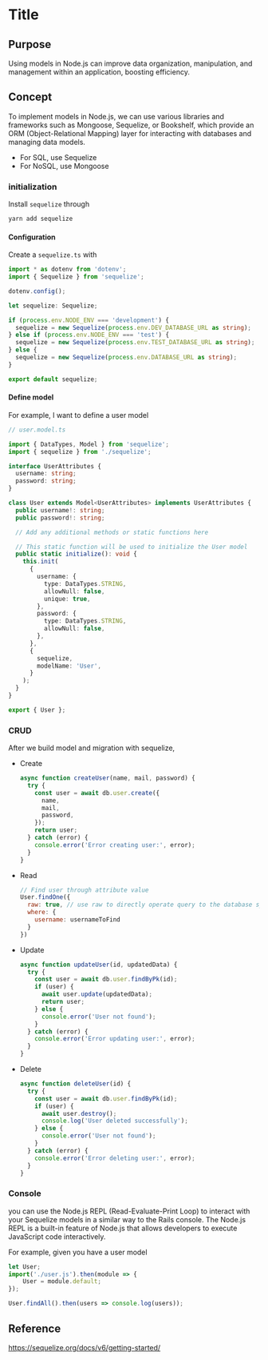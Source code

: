 # Title

## Purpose

Using models in Node.js can improve data organization, manipulation, and management within an application, boosting efficiency.

## Concept

To implement models in Node.js, we can use various libraries and frameworks such as Mongoose, Sequelize, or Bookshelf, which provide an ORM (Object-Relational Mapping) layer for interacting with databases and managing data models.

* For SQL, use Sequelize
* For NoSQL, use Mongoose

### initialization

Install `sequelize` through

```bash
yarn add sequelize
```

#### Configuration

Create a `sequelize.ts` with

```ts
import * as dotenv from 'dotenv';
import { Sequelize } from 'sequelize';

dotenv.config();

let sequelize: Sequelize;

if (process.env.NODE_ENV === 'development') {
  sequelize = new Sequelize(process.env.DEV_DATABASE_URL as string);
} else if (process.env.NODE_ENV === 'test') {
  sequelize = new Sequelize(process.env.TEST_DATABASE_URL as string);
} else {
  sequelize = new Sequelize(process.env.DATABASE_URL as string);
}

export default sequelize;
```

#### Define model

For example, I want to define a user model

```ts
// user.model.ts

import { DataTypes, Model } from 'sequelize';
import { sequelize } from './sequelize';

interface UserAttributes {
  username: string;
  password: string;
}

class User extends Model<UserAttributes> implements UserAttributes {
  public username!: string;
  public password!: string;

  // Add any additional methods or static functions here

  // This static function will be used to initialize the User model
  public static initialize(): void {
    this.init(
      {
        username: {
          type: DataTypes.STRING,
          allowNull: false,
          unique: true,
        },
        password: {
          type: DataTypes.STRING,
          allowNull: false,
        },
      },
      {
        sequelize,
        modelName: 'User',
      }
    );
  }
}

export { User };
```

### CRUD

After we build model and migration with sequelize,

* Create
  ```javascript
  async function createUser(name, mail, password) {
    try {
      const user = await db.user.create({
        name,
        mail,
        password,
      });
      return user;
    } catch (error) {
      console.error('Error creating user:', error);
    }
  }
  ```
* Read
  ```javascript
  // Find user through attribute value
  User.findOne({
    raw: true, // use raw to directly operate query to the database system
    where: {
      username: usernameToFind
    }
  })
  ```
* Update
  ```javascript
  async function updateUser(id, updatedData) {
    try {
      const user = await db.user.findByPk(id);
      if (user) {
        await user.update(updatedData);
        return user;
      } else {
        console.error('User not found');
      }
    } catch (error) {
      console.error('Error updating user:', error);
    }
  }
  ```
* Delete
  ```javascript
  async function deleteUser(id) {
    try {
      const user = await db.user.findByPk(id);
      if (user) {
        await user.destroy();
        console.log('User deleted successfully');
      } else {
        console.error('User not found');
      }
    } catch (error) {
      console.error('Error deleting user:', error);
    }
  }
  ```

### Console

you can use the Node.js REPL (Read-Evaluate-Print Loop) to interact with your Sequelize models in a similar way to the Rails console. The Node.js REPL is a built-in feature of Node.js that allows developers to execute JavaScript code interactively.

For example, given you have a user model

```javascript
let User;
import('./user.js').then(module => {
    User = module.default;
});

User.findAll().then(users => console.log(users));
```

## Reference

https://sequelize.org/docs/v6/getting-started/

